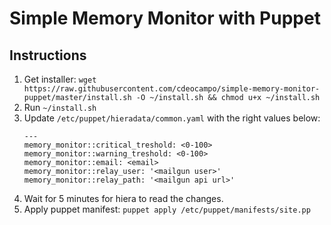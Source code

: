 # Simple Memory Monitor with Puppet
## Instructions
1. Get installer: `wget https://raw.githubusercontent.com/cdeocampo/simple-memory-monitor-puppet/master/install.sh -O ~/install.sh && chmod u+x ~/install.sh`
2. Run `~/install.sh`
3. Update `/etc/puppet/hieradata/common.yaml` with the right values below:
    ```
    ---
    memory_monitor::critical_treshold: <0-100>
    memory_monitor::warning_treshold: <0-100>
    memory_monitor::email: <email>
    memory_monitor::relay_user: '<mailgun user>'
    memory_monitor::relay_path: '<mailgun api url>'
    ```
4. Wait for 5 minutes for hiera to read the changes.
5. Apply puppet manifest: `puppet apply /etc/puppet/manifests/site.pp`
